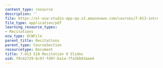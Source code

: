 ```yaml
---
content_type: resource
description: ''
file: https://ol-ocw-studio-app-qa.s3.amazonaws.com/courses/7-013-introductory-biology-spring-2018/f8c42729bc97fd97ba1a7fa3bb93aae4_MIT7_013s18Rec9_slides.pdf
file_type: application/pdf
learning_resource_types:
- Recitations
ocw_type: OCWFile
parent_title: Recitations
parent_type: CourseSection
resourcetype: Document
title: 7.013 S18 Recitation 9 Slides
uid: f8c42729-bc97-fd97-ba1a-7fa3bb93aae4
---
```

